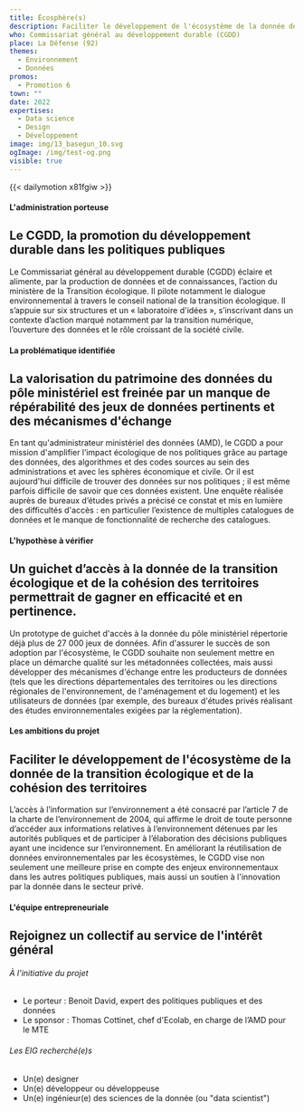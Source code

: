 ```yaml
---
title: Écosphère(s)
description: Faciliter le développement de l'écosystème de la donnée de la transition écologique et de la cohésion des territoires 
who: Commissariat général au développement durable (CGDD)
place: La Défense (92)
themes:
  - Environnement
  - Données
promos:
  - Promotion 6
town: ""
date: 2022
expertises:
  - Data science
  - Design
  - Développement
image: img/13_basegun_10.svg
ogImage: /img/test-og.png
visible: true
---
```


{{< dailymotion x81fgiw >}}

#### L'administration porteuse
## Le CGDD, la promotion du développement durable dans les politiques publiques
Le Commissariat général au développement durable (CGDD) éclaire et alimente, par la production de données et de connaissances, l’action du ministère de la Transition écologique. Il pilote notamment le dialogue environnemental à travers le conseil national de la transition écologique. Il s’appuie sur six structures et un « laboratoire d'idées », s’inscrivant dans un contexte d’action marqué notamment par la transition numérique, l’ouverture des données et le rôle croissant de la société civile.

#### La problématique identifiée
## La valorisation du patrimoine des données du pôle ministériel est freinée par un manque de répérabilité des jeux de données pertinents et des mécanismes d'échange
En tant qu'administrateur ministériel des données (AMD), le CGDD a pour mission d'amplifier l’impact écologique de nos politiques grâce au partage des données, des algorithmes et des codes sources au sein des administrations et avec les sphères économique et civile. Or il est aujourd'hui difficile de trouver des données sur nos politiques ; il est même parfois difficile de savoir que ces données existent. Une enquête réalisée auprès de bureaux d’études privés a précisé ce constat et mis en lumière des difficultés d'accès : en particulier l’existence de multiples catalogues de données et le manque de fonctionnalité de recherche des catalogues.

#### L'hypothèse à vérifier
## Un guichet d’accès à la donnée de la transition écologique et de la cohésion des territoires permettrait de gagner en efficacité et en pertinence.
Un prototype de guichet d'accès à la donnée du pôle ministériel répertorie déjà plus de 27 000 jeux de données. Afin d'assurer le succès de son adoption par l'écosystème, le CGDD souhaite non seulement mettre en place un démarche qualité sur les métadonnées collectées, mais aussi développer des mécanismes d'échange entre les producteurs de données (tels que les directions départementales des territoires ou les directions régionales de l'environnement, de l'aménagement et du logement) et les utilisateurs de données (par exemple, des bureaux d'études privés réalisant des études environnementales exigées par la réglementation).

#### Les ambitions du projet
## Faciliter le développement de l'écosystème de la donnée de la transition écologique et de la cohésion des territoires 
L’accès à l’information sur l’environnement a été consacré par l’article 7 de la charte de l’environnement de 2004, qui affirme le droit de toute personne d’accéder aux informations relatives à l’environnement détenues par les autorités publiques et de participer à l’élaboration des décisions publiques ayant une incidence sur l’environnement. En améliorant la réutilisation de données environnementales par les écosystèmes, le CGDD vise non seulement une meilleure prise en compte des enjeux environnementaux dans les autres politiques publiques, mais aussi un soutien à l'innovation par la donnée dans le secteur privé.

#### L'équipe entrepreneuriale
## Rejoignez un collectif au service de l'intérêt général

###### À l'initiative du projet
* Le porteur : Benoit David, expert des politiques publiques et des données
* Le sponsor : Thomas Cottinet, chef d'Ecolab, en charge de l’AMD pour le MTE

###### Les EIG recherché(e)s
* Un(e) designer
* Un(e) développeur ou développeuse
* Un(e) ingénieur(e) des sciences de la donnée (ou "data scientist")